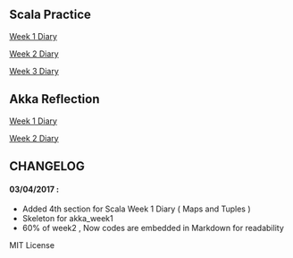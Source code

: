 Scala Practice
--

[Week 1 Diary](https://github.com/nmt1994/Scala-Practica/tree/master/src/week1)

[Week 2 Diary](https://github.com/nmt1994/Scala-Practica/tree/master/src/week2)

[Week 3 Diary](https://github.com/nmt1994/Scala-Practica/tree/master/src/week3)



Akka Reflection
--
[Week 1 Diary](https://github.com/nmt1994/Scala-Practica/tree/master/src/akka_week1)

[Week 2 Diary](https://github.com/nmt1994/Scala-Practica/tree/master/src/akka_week2)


CHANGELOG
--

#### 03/04/2017 : 
- Added 4th section for Scala Week 1 Diary   ( Maps and Tuples )
- Skeleton for akka_week1
- 60% of week2 , Now codes are embedded in Markdown for readability








MIT License 